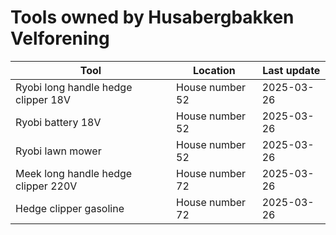 # Tools owned by Husabergbakken Velforening

| Tool  |  Location  | Last update |
|-------|------------|-------------|
| Ryobi long handle hedge clipper 18V | House number 52 | 2025-03-26 |
| Ryobi battery 18V | House number 52 | 2025-03-26 |
| Ryobi lawn mower | House number 52 | 2025-03-26 |
| Meek long handle hedge clipper 220V | House number 72 | 2025-03-26 |
| Hedge clipper gasoline | House number 72 | 2025-03-26 |
